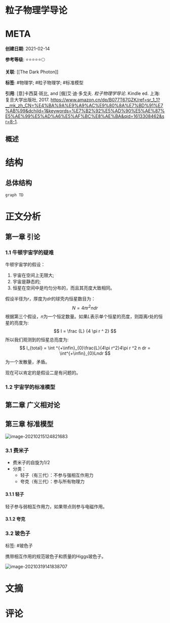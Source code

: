 # 粒子物理学导论

# META

**创建日期**: 2021-02-14

**参考等级**: ⭐⭐⭐⭐⭐🌕

**关联**: [[The Dark Photon]]

**标签**: #物理学; #粒子物理学; #标准模型

**引用**: [意]卡西莫·斑比, and [俄]艾·迪·多戈夫. *粒子物理学导论*. Kindle ed. 上海: 复旦大学出版社, 2017. https://www.amazon.cn/dp/B077T67GZK/ref=sr_1_1?__mk_zh_CN=%E4%BA%9A%E9%A9%AC%E9%80%8A%E7%BD%91%E7%AB%99&dchild=1&keywords=%E7%B2%92%E5%AD%90%E5%AE%87%E5%AE%99%E5%AD%A6%E5%AF%BC%E8%AE%BA&qid=1613308462&sr=8-1.


## 概述


# 结构

## 总体结构

```mermaid
graph TD

```

# 正文分析

## 第一章 引论

### 1.1 牛顿宇宙学的疑难

牛顿宇宙学的假设：

1. 宇宙在空间上无限大;
2. 宇宙是静态的;
3. 恒星在空间中是均匀分布的，而且其亮度大致相同。

假设半径为$r$，厚度为$dr$的球壳内恒星数目为：
$$
N = 4\pi r^2 n dr
$$
根据第三个假设，$n$为一个恒定数量。如果$L$表示单个恒星的亮度，则距离$r$处的恒星的亮度为:
$$
I = \frac {L} {4 \pi r ^ 2}
$$
所以我们观测到的恒星总亮度为:
$$
I_{total} = \int ^{+\infin}_{0}\frac{L}{4\pi r^2}4\pi r ^2 n dr = \int^{+\infin}_{0}Lndr 
$$
为一个发散量，矛盾。

现在可以肯定的是假设二是有问题的。

### 1.2 宇宙学的标准模型

## 第二章 广义相对论

## 第三章 标准模型

![image-20210215124821683](https://typora-picgo-bed.oss-cn-beijing.aliyuncs.com/image-20210215124821683.png)

### 3.1 费米子

* 费米子的自旋为1/2
* 分类：
    * 轻子（有三代）：不参与强相互作用力
    * 夸克（有三代）：参与所有物理力

#### 3.1.1 轻子

轻子参与弱相互作用力，如果带点则参与电磁作用。

#### 3.1.2 夸克

### 3.2 玻色子

标签: #玻色子

携带相互作用的规范玻色子和质量的Higgs玻色子。

![image-20210319141838707](https://typora-picgo-bed.oss-cn-beijing.aliyuncs.com/image-20210319141838707.png)





# 文摘

# 评论
